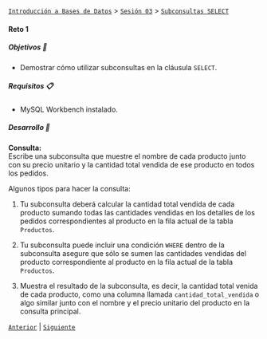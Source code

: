 [`Introducción a Bases de Datos`](../../../README.md) > [`Sesión 03`](../../README.md) > [`Subconsultas SELECT`](../README.md)

#### Reto 1

##### Objetivos 🎯

- Demostrar cómo utilizar subconsultas en la cláusula `SELECT`.

##### Requisitos 📋

- MySQL Workbench instalado.

##### Desarrollo 🚀

**Consulta:**   
Escribe una subconsulta que muestre el nombre de cada producto junto con su precio unitario y la cantidad total vendida de ese producto en todos los pedidos.

Algunos tipos para hacer la consulta:

1. Tu subconsulta deberá calcular la cantidad total vendida de cada producto sumando todas las cantidades vendidas en los detalles de los pedidos correspondientes al producto en la fila actual de la tabla `Productos`.

2. Tu subconsulta puede incluir una condición `WHERE` dentro de la subconsulta asegure que sólo se sumen las cantidades vendidas del producto correspondiente al producto en la fila actual de la tabla `Productos`.

3. Muestra el resultado de la subconsulta, es decir, la cantidad total venida de cada producto, como una columna llamada `cantidad_total_vendida` o algo similar junto con el nombre y el precio unitario del producto en la consulta principal.

[`Anterior`](../ejemplo01/README.md) | [`Siguiente`](../../tema02/README.md)
